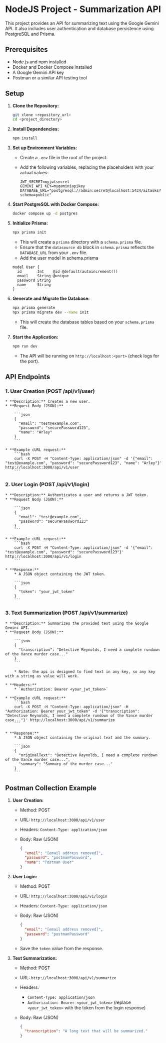 # NodeJS Project - Summarization API

This project provides an API for summarizing text using the Google Gemini API. It also includes user authentication and database persistence using PostgreSQL and Prisma.

## Prerequisites

* Node.js and npm installed
* Docker and Docker Compose installed
* A Google Gemini API key
* Postman or a similar API testing tool

## Setup

1.  **Clone the Repository:**

    ```bash
    git clone <repository_url>
    cd <project_directory>
    ```

2.  **Install Dependencies:**

    ```bash
    npm install
    ```

3.  **Set up Environment Variables:**

    * Create a `.env` file in the root of the project.
    * Add the following variables, replacing the placeholders with your actual values:

        ```dotenv
        JWT_SECRET=myjwtsecret
        GEMINI_API_KEY=mygeminiapikey
        DATABASE_URL="postgresql://admin:secret@localhost:5434/aitasks?schema=public"
        ```

4.  **Start PostgreSQL with Docker Compose:**

    ```bash
    docker compose up -d postgres
    ```

5.  **Initialize Prisma:**

    ```bash
    npx prisma init
    ```

    * This will create a `prisma` directory with a `schema.prisma` file.
    * Ensure that the `datasource db` block in `schema.prisma` reflects the `DATABASE_URL` from your `.env` file.
    * Add the user model in schema.prisma

    ```prisma
    model User {
      id       Int    @id @default(autoincrement())
      email    String @unique
      password String
      name     String
    }
    ```

6.  **Generate and Migrate the Database:**

    ```bash
    npx prisma generate
    npx prisma migrate dev --name init
    ```

    * This will create the database tables based on your `schema.prisma` file.

7.  **Start the Application:**

    ```bash
    npm run dev
    ```

    * The API will be running on `http://localhost:<port>` (check logs for the port).

## API Endpoints

### 1.  **User Creation (POST /api/v1/user)**

    * **Description:** Creates a new user.
    * **Request Body (JSON):**

        ```json
        {
          "email": "test@example.com",
          "password": "securePassword123",
          "name": "Arley"
        }
        ```

    * **Example cURL request:**
        ```bash
        curl -X POST -H "Content-Type: application/json" -d '{"email": "test@example.com", "password": "securePassword123", "name": "Arley"}' http://localhost:3000/api/v1/user
        ```

### 2.  **User Login (POST /api/v1/login)**

    * **Description:** Authenticates a user and returns a JWT token.
    * **Request Body (JSON):**

        ```json
        {
          "email": "test@example.com",
          "password": "securePassword123"
        }
        ```

    * **Example cURL request:**
        ```bash
        curl -X POST -H "Content-Type: application/json" -d '{"email": "test@example.com", "password": "securePassword123"}' http://localhost:3000/api/v1/login
        ```

    * **Response:**
        * A JSON object containing the JWT token.

        ```json
        {
          "token": "your_jwt_token"
        }
        ```

### 3.  **Text Summarization (POST /api/v1/summarize)**

    * **Description:** Summarizes the provided text using the Google Gemini API.
    * **Request Body (JSON):**

        ```json
        {
          "transcription": "Detective Reynolds, I need a complete rundown of the Vance murder case..."
        }
        ```

        * Note: the api is designed to find text in any key, so any key with a string as value will work.

    * **Headers:**
        * `Authorization: Bearer <your_jwt_token>`

    * **Example cURL request:**
        ```bash
        curl -X POST -H "Content-Type: application/json" -H "Authorization: Bearer your_jwt_token" -d '{"transcription": "Detective Reynolds, I need a complete rundown of the Vance murder case..."}' http://localhost:3000/api/v1/summarize
        ```

    * **Response:**
        * A JSON object containing the original text and the summary.

        ```json
        {
          "originalText": "Detective Reynolds, I need a complete rundown of the Vance murder case...",
          "summary": "Summary of the murder case..."
        }
        ```

## Postman Collection Example

1.  **User Creation:**
    * Method: POST
    * URL: `http://localhost:3000/api/v1/user`
    * Headers: `Content-Type: application/json`
    * Body: Raw (JSON)

        ```json
        {
          "email": "[email address removed]",
          "password": "postmanPassword",
          "name": "Postman User"
        }
        ```

2.  **User Login:**
    * Method: POST
    * URL: `http://localhost:3000/api/v1/login`
    * Headers: `Content-Type: application/json`
    * Body: Raw (JSON)

        ```json
        {
          "email": "[email address removed]",
          "password": "postmanPassword"
        }
        ```

    * Save the `token` value from the response.

3.  **Text Summarization:**
    * Method: POST
    * URL: `http://localhost:3000/api/v1/summarize`
    * Headers:
        * `Content-Type: application/json`
        * `Authorization: Bearer <your_jwt_token>` (replace `<your_jwt_token>` with the token from the login response)
    * Body: Raw (JSON)

        ```json
        {
          "transcription": "A long text that will be summarized."
        }
        ```
